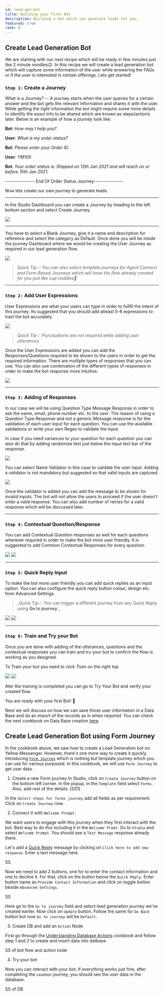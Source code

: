 ```yaml
---
id: lead-gen-bot
title: Building your first Bot
description: Building a bot which can generate leads for you.
featured: true
rank: 6
---
```

## Create Lead Generation Bot

We are starting with our next recipe which will be ready in few minutes just like 2 minute noodles😉. In this recipe we will create a lead generation bot which will capture some information of the user while answering the FAQs or if the user is interested in certain offerings. Lets get started!

### `Step 1:` Create a Journey

What is a Journey? -- A journey starts when the user queries for a certain answer and the bot gets the relevant information and shares it with the user. While getting the right information the bot might require some more details to identify the exact info to be shared which are known as steps/actions later. Below is an example of how a journey look like:


**Bot**: *How may I help you?*

**User**: *What is my order status?*

**Bot**: *Please enter your Order ID.*

**User**: *YM10X*

**Bot**: *Your order status is: Shipped on 12th Jan 2021 and will reach on or before 15th Jan 2021.*

<p>--------------- End Of Order Status Journey---------------</p>


Now lets create our own journey to generate leads. 


---

In the Studio Dashboard you can create a Journey by heading to the left bottom section and select Create Journey. 

![](https://cdn.yellowmessenger.com/Q8CjY97hpxWO1613018676058.png)


---
You have to select a Blank Journey, give it a name and description for reference and select the category as Default. Once done you will be inside the journey Dashboard where we would be creating the User Journey as required in our lead generation flow.

![](https://cdn.yellowmessenger.com/YZGjlTDx51YT1613018946967.png)

> _Quick Tip💡: You can also select template journeys for Agent Connect and Form Based Journeys which will have the flow already created for you just like cup noddles🍜_

---
### `Step 2:` Add User Expressions

User Expressions are what your users can type in order to fullfil the intent of this journey. Its suggested that you should add atleast 5-8 expressions to train the bot accurately.

![](https://cdn.yellowmessenger.com/MXd8MBBMVIqi1613029480475.png)

> _Quick Tip💡: Punctuations are not required while adding user utterances._


Once the User Expressions are added you can add the Responses/Questions required to be shown to the users in order to get the required information. There are multiple types of responses that you can use. You can also use combination of the different types of responses in order to make the bot response more intuitive. 

![](https://cdn.yellowmessenger.com/5bltCorsPHGQ1613104473061.png)

---
### `Step 3:` Adding of Responses

In our case we will be using Question Type Message Response in order to ask the name, email, phone number etc. to the user. The reason of using a Question Type Response and not a generic Message response is for the validation of each user input for each question. You can use the available validations or write your own Regex to validate the input.

In case if you need variances to your question for each question you can also do that by adding randomize text just below the input text bar of the response.

![](https://cdn.yellowmessenger.com/Lr2wc66ssaCg1613104821044.png)

You can select Name Validator in this case to validate the user input. Adding a validator is not mandatory but suggested so that valid inputs are captured. 

![](https://cdn.yellowmessenger.com/0b2IyhjPXKrZ1613105420402.png)

Once the validator is added you can add the message to be shown for invalid inputs. The bot will not allow the users to proceed if the user doesn't enter a valid response. You can also add number of retries for a valid response which will be discussed later.

---
### `Step 4:` Contextual Question/Response

You can add Contextual Question responses as well for each questions wherever required in order to make the bot more user friendly. It is suggested to add Common Contextual Responses for every question.

![](https://cdn.yellowmessenger.com/rITfsdJPOPWw1613107702044.png) ![](https://cdn.yellowmessenger.com/CufP3Qva6zI81613108060676.png)

---
### `Step 5:` Quick Reply Input

To make the bot more user friendly you can add quick replies as an input option. You can also configure the quick reply button colour, design etc. from Advanced Settings. 

> _Quick Tip💡: You can trigger a different journey from any Quick Reply using **Go to journey** _

![](https://cdn.yellowmessenger.com/vhYmC2EvFu601613110323588.png)
![](https://cdn.yellowmessenger.com/zZq1r4KEbTpK1613110386008.png)

---
### `Step 6:` Train and Try your Bot

Once you are done with adding of the utterances, questions and the contextual responses you can train and try your bot to confirm the flow is working as you designed. 

To Train your bot you need to click *Train* on the right top

![](https://cdn.yellowmessenger.com/PUSjIck2mpPk1613125572918.png)
![](https://cdn.yellowmessenger.com/sT6VGMa0y6av1613126056073.png)

Ater the training is completed you can go to Try Your Bot and verify your created flow.

You are ready with your first Bot! 🎉

Next we will discuss on how we can save those user information in a Data Base and do an import of the records as in when required. You can check the next cookbook on Data Base creation [here](https://docs.yellowmessenger.com/cookbooks/data-layer)

## Create Lead Generation Bot using Form Journey

In the cookbook above, we saw how to create a Lead Generation bot on Yellow Messenger. However, there's one more way to create it quickly. Introducing [`Form Journey`](https://docs.yellowmessenger.com/docs/documentation/concepts/template-journeys#forms-journey) which is nothing but template journey which you can use for various purposed. In this cookbook, we will use `Form Journey` to get user data.

1. Create a new Form journey
In Studio, click on `Create Journey` button on the bottom left corner.
In the popup, in the `Template` field select `Forms`. Also, add rest of the details. 
[SS1]

In the `Select steps for forms journey` add all fields as per requirement.
Click on `Create Journey` now.

2. Connect it with `Welcome Prompt`.

We want users to engage with this journey when they first interact with the bot. Best way to do this including it in the `Welcome Promt`. Go to `Studio` and select `Welcome Prompt`. You should see a `Text Message` response already there.

Let's add a [Quick Reply](https://docs.yellowmessenger.com/docs/documentation/concepts/response-types-message#quick-replies) message by clicking on `Click here to add new response`. Enter a text message here.

SS

Now we need to add 2 buttons, one for to enter the contact information and one to decline it. For that, click on the button below the `Quick Reply`. Enter button name as `Provide Contact Information` and click on toggle button beside `Advanced Settings`. 

SS

Here go to the `Go to journey` field and select lead generation journey we've created eariler. Now click on `Update` button. Follow the same for `Go Back` button but now `Go to journey` will be `Default`.

3. Create DB and add an `Action` Node

First go through the [Understanding Database Actions](https://docs.yellowmessenger.com/cookbooks/data-layer/) cookbook and follow step 1 and 2 to create and insert data into datbase.

SS of bot flow and action node

4. Try your bot

Now you can interact with your bot. If everything works just fine, after completing the `LeadGen` journey, you should see the user data in the database.

SS of DB